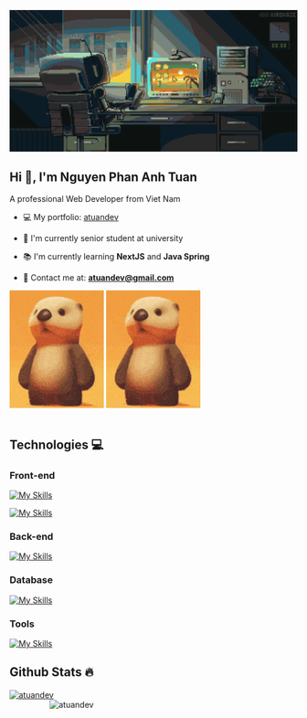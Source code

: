 [![MasterHead](/images/thumbnail.gif)](https://github.com/atuandev)
<h2>Hi 👋, I'm Nguyen Phan Anh Tuan</h2>
<p>A professional Web Developer from Viet Nam</p>

<div>
  <ul>
    <li><p>💻 My portfolio: <a href="https://atuandev.vercel.app/" target="_blank">atuandev</a></p></li>
    <li><p>🏫 I'm currently senior student at university</p></li>
    <li><p>📚 I'm currently learning <strong>NextJS</strong> and <strong>Java Spring</strong></p></li>
    <li><p>📧 Contact me at: <a href="mailto:atuandev@gmail.com"><strong>atuandev@gmail.com</strong></a></p></li>
  </ul>
  <img src='/images/otta.gif' alt='Otta' />
  <img src='/images/otta.gif' alt='Otta' />
</div>
<br/>

<h2>Technologies 💻</h2>
<h3>Front-end</h3>
  
[![My Skills](https://skillicons.dev/icons?i=js,ts,react,nextjs)](https://skillicons.dev)

[![My Skills](https://skillicons.dev/icons?i=html,css,sass,tailwind)](https://skillicons.dev)

<h3>Back-end</h3>
  
[![My Skills](https://skillicons.dev/icons?i=spring,nodejs,express,prisma)](https://skillicons.dev)
<h3>Database</h3>
  
[![My Skills](https://skillicons.dev/icons?i=mongo,mysql,postgres)](https://skillicons.dev)
<h3>Tools</h3>
  
[![My Skills](https://skillicons.dev/icons?i=figma,git,vscode,postman,bun,discord,notion)](https://skillicons.dev)

<h2>Github Stats 🔥</h2>
<div>
  <a href="#" title="atuandev">
    <img align="center" width="315" src="https://github-readme-stats.vercel.app/api/top-langs?username=atuandev&title_color=61dafb&text_color=ffffff&icon_color=61dafb&bg_color=20232a&langs_count=8&layout=compact&border_color=61dafb&hide_border=true" alt="atuandev" />
  </a>
  <a href="#" title="atuandev">
    <img align="right" width="434" src="https://github-readme-stats.vercel.app/api?username=atuandev&show_icons=true&theme=react&border_color=61dafb&hide_border=true" alt="atuandev" />
  </a>
</div>
